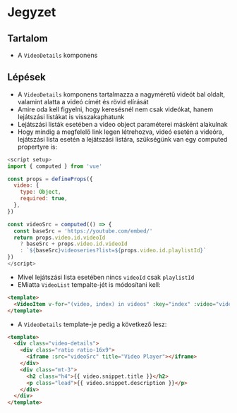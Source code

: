 # Jegyzet

## Tartalom

- A `VideoDetails` komponens 

## Lépések

- A `VideoDetails` komponens tartalmazza a nagyméretű videót bal oldalt, valamint alatta a videó címét és rövid elírását
- Amire oda kell figyelni, hogy keresésnél nem csak videókat, hanem lejátszási listákat is visszakaphatunk
- Lejátszási listák esetében a video object paraméterei másként alakulnak
- Hogy mindig a megfelelő link legen létrehozva, videó esetén a videóra, lejátszási lista esetén a lejátszási listára, szükségünk van egy computed propertyre is:

```js
<script setup>
import { computed } from 'vue'

const props = defineProps({
  video: {
    type: Object,
    required: true,
  },
})

const videoSrc = computed(() => {
  const baseSrc = 'https://youtube.com/embed/'
  return props.video.id.videoId
    ? baseSrc + props.video.id.videoId
    : `${baseSrc}videoseries?list=${props.video.id.playlistId}`
})
</script>
```

- Mivel lejátszási lista esetében nincs `videoId` csak `playlistId`
- EMiatta `VideoList` tempalte-jét is módosítani kell:

```html
<template>
  <VideoItem v-for="(video, index) in videos" :key="index" :video="video" />
</template>
```

- A `VideoDetails` template-je pedig a következő lesz:

```html
<template>
  <div class="video-details">
    <div class="ratio ratio-16x9">
      <iframe :src="videoSrc" title="Video Player"></iframe>
    </div>
    <div class="mt-3">
      <h2 class="h4">{{ video.snippet.title }}</h2>
      <p class="lead">{{ video.snippet.description }}</p>
    </div>
  </div>
</template>
```
